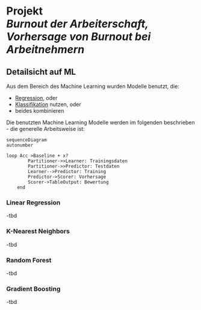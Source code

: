 # Projekt <br><i>Burnout der Arbeiterschaft, <br>Vorhersage von Burnout bei Arbeitnehmern</i>


## Detailsicht auf ML

Aus dem Bereich des Machine Learning wurden Modelle benutzt, die:

- [Regression](https://de.wikipedia.org/wiki/Regressionsanalyse), oder 
- [Klassifikation](https://de.wikipedia.org/wiki/Klassifikation) nutzen, oder
- beides kombinieren



Die benutzten Machine Learning Modelle werden im folgenden beschrieben - die generelle Arbeitsweise ist: 

```mermaid
sequenceDiagram
autonumber

loop Acc >Baseline + x?
        Partitioner->>Learner: Trainingsdaten
        Partitioner->>Predictor: Testdaten
        Learner-->Predictor: Training
        Predictor->Scorer: Vorhersage
        Scorer->TableOutput: Bewertung
    end
```

### Linear Regression
-tbd

### K-Nearest Neighbors
-tbd

### Random Forest

-tbd
### Gradient Boosting

-tbd